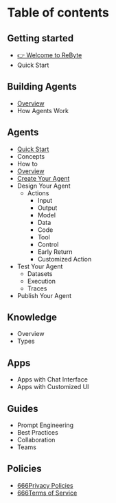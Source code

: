 # Table of contents

## Getting started

* [👉 Welcome to ReByte](getting-started/welcome-to-rebyte.md)
* Quick Start

## Building Agents

* [Overview](Building-Agents/overview.md)
* How Agents Work

## Agents
* [Quick Start](agents/quick-start.md)
* Concepts
* How to
* [Overview](building-agents/overview.md)
* [Create Your Agent](building-agents/create-your-agent.md)
* Design Your Agent
  * Actions
    * Input
    * Output
    * Model
    * Data
    * Code
    * Tool
    * Control
    * Early Return
    * Customized Action
* Test Your Agent
  * Datasets
  * Execution
  * Traces
* Publish Your Agent

## Knowledge

* Overview
* Types

## Apps

* Apps with Chat Interface
* Apps with Customized UI

## Guides

* Prompt Engineering
* Best Practices
* Collaboration
* Teams

## Policies
* [666Privacy Policies](Policies/privacy-policies.md)
* [666Terms of Service](Policies/terms-of-service.md)